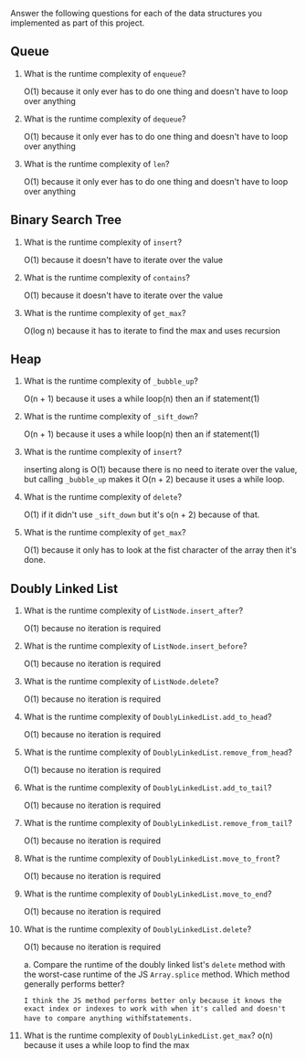 Answer the following questions for each of the data structures you implemented as part of this project.

## Queue

1. What is the runtime complexity of `enqueue`?

    O(1) because it only ever has to do one thing and doesn't have to loop over anything

2. What is the runtime complexity of `dequeue`?

    O(1) because it only ever has to do one thing and doesn't have to loop over anything

3. What is the runtime complexity of `len`?

    O(1) because it only ever has to do one thing and doesn't have to loop over anything

## Binary Search Tree

1. What is the runtime complexity of `insert`?

    O(1) because it doesn't have to iterate over the value

2. What is the runtime complexity of `contains`?

    O(1) because it doesn't have to iterate over the value

3. What is the runtime complexity of `get_max`?

    O(log n) because it has to iterate to find the max and uses recursion

## Heap

1. What is the runtime complexity of `_bubble_up`?

    O(n + 1) because it uses a while loop(n) then an if statement(1)

2. What is the runtime complexity of `_sift_down`?

    O(n + 1) because it uses a while loop(n) then an if statement(1)

3. What is the runtime complexity of `insert`?

    inserting along is O(1) because there is no need to iterate over the value,
    but calling `_bubble_up` makes it O(n + 2) because it uses a while loop.

4. What is the runtime complexity of `delete`?

    O(1) if it didn't use `_sift_down` but it's o(n + 2) because of that.

5. What is the runtime complexity of `get_max`?

    O(1) because it only has to look at the fist character of the array then it's done.

## Doubly Linked List

1. What is the runtime complexity of `ListNode.insert_after`?

    O(1) because no iteration is required

2. What is the runtime complexity of `ListNode.insert_before`?

    O(1) because no iteration is required

3. What is the runtime complexity of `ListNode.delete`?

    O(1) because no iteration is required

4. What is the runtime complexity of `DoublyLinkedList.add_to_head`?

    O(1) because no iteration is required

5. What is the runtime complexity of `DoublyLinkedList.remove_from_head`?

    O(1) because no iteration is required

6. What is the runtime complexity of `DoublyLinkedList.add_to_tail`?

    O(1) because no iteration is required

7. What is the runtime complexity of `DoublyLinkedList.remove_from_tail`?

    O(1) because no iteration is required

8. What is the runtime complexity of `DoublyLinkedList.move_to_front`?

    O(1) because no iteration is required

9. What is the runtime complexity of `DoublyLinkedList.move_to_end`?

    O(1) because no iteration is required

10. What is the runtime complexity of `DoublyLinkedList.delete`?

    O(1) because no iteration is required

    a. Compare the runtime of the doubly linked list's `delete` method with the worst-case runtime of the JS `Array.splice` method. Which method generally performs better?

    `I think the JS method performs better only because it knows the exact index or indexes to work with when it's called and doesn't have to compare anything with`if`statements.`

<!-- I added this one because it was left out -->

11. What is the runtime complexity of `DoublyLinkedList.get_max`?
    o(n) because it uses a while loop to find the max
